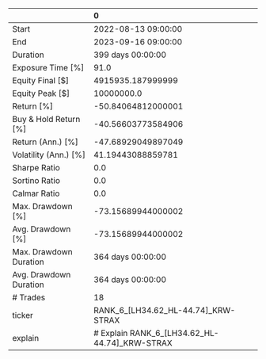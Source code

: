 |                        | 0                                             |
|:-----------------------|:----------------------------------------------|
| Start                  | 2022-08-13 09:00:00                           |
| End                    | 2023-09-16 09:00:00                           |
| Duration               | 399 days 00:00:00                             |
| Exposure Time [%]      | 91.0                                          |
| Equity Final [$]       | 4915935.187999999                             |
| Equity Peak [$]        | 10000000.0                                    |
| Return [%]             | -50.84064812000001                            |
| Buy & Hold Return [%]  | -40.56603773584906                            |
| Return (Ann.) [%]      | -47.68929049897049                            |
| Volatility (Ann.) [%]  | 41.19443088859781                             |
| Sharpe Ratio           | 0.0                                           |
| Sortino Ratio          | 0.0                                           |
| Calmar Ratio           | 0.0                                           |
| Max. Drawdown [%]      | -73.15689944000002                            |
| Avg. Drawdown [%]      | -73.15689944000002                            |
| Max. Drawdown Duration | 364 days 00:00:00                             |
| Avg. Drawdown Duration | 364 days 00:00:00                             |
| # Trades               | 18                                            |
| ticker                 | RANK_6_[LH34.62_HL-44.74]_KRW-STRAX           |
| explain                | # Explain RANK_6_[LH34.62_HL-44.74]_KRW-STRAX |